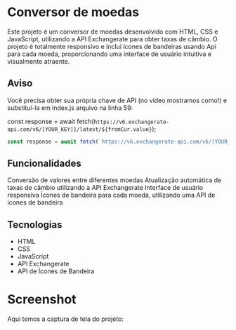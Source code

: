 # Conversor de moedas
Este projeto é um conversor de moedas desenvolvido com HTML, CSS e JavaScript, utilizando a API Exchangerate para obter taxas de câmbio. O projeto é totalmente responsivo e inclui ícones de bandeiras usando Api para cada moeda, proporcionando uma interface de usuário intuitiva e visualmente atraente.

## Aviso
Você precisa obter sua própria chave de API (no vídeo mostramos como!) e substituí-la em index.js arquivo na linha 59:

const response = await fetch(`https://v6.exchangerate-api.com/v6/[YOUR_KEY]]/latest/${fromCur.value}`);

```javascript
const response = await fetch(`https://v6.exchangerate-api.com/v6/[YOUR_KEY]]/latest/${fromCur.value}`);
```
## Funcionalidades
 Conversão de valores entre diferentes moedas
 Atualização automática de taxas de câmbio utilizando a API Exchangerate
 Interface de usuário responsiva
 Ícones de bandeira para cada moeda, utilizando uma API de ícones de bandeira

## Tecnologias
- HTML
- CSS
- JavaScript
- API Exchangerate
- API de Ícones de Bandeira

# Screenshot
Aqui temos a captura de tela do projeto:

 
